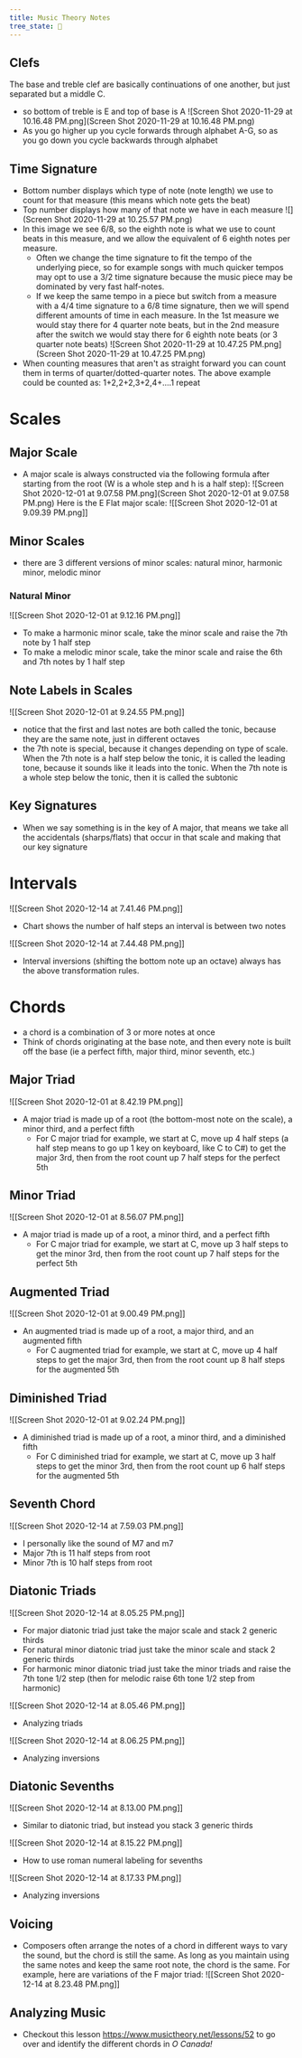 ```yaml
---
title: Music Theory Notes
tree_state: 🌱
---
```


## Clefs
The base and treble clef are basically continuations of one another, but just separated but a middle C.
- so bottom of treble is E and top of base is A
![Screen Shot 2020-11-29 at 10.16.48 PM.png](Screen Shot 2020-11-29 at 10.16.48 PM.png)
- As you go higher up you cycle forwards through alphabet A-G, so as you go down you cycle backwards through alphabet

## Time Signature
- Bottom number displays which type of note (note length) we use to count for that measure (this means which note gets the beat)
- Top number displays how many of that note we have in each measure
![](Screen Shot 2020-11-29 at 10.25.57 PM.png)
- In this image we see 6/8, so the eighth note is what we use to count beats in this measure, and we allow the equivalent of 6 eighth notes per measure.
	- Often we change the time signature to fit the tempo of the underlying piece, so for example songs with much quicker tempos may opt to use a 3/2 time signature because the music piece may be dominated by very fast half-notes.
	- If we keep the same tempo in a piece but switch from a measure with a 4/4 time signature to a 6/8 time signature, then we will spend different amounts of time in each measure. In the 1st measure we would stay there for 4 quarter note beats, but in the 2nd measure after the switch we would stay there for 6 eighth note beats (or 3 quarter note beats)
![Screen Shot 2020-11-29 at 10.47.25 PM.png](Screen Shot 2020-11-29 at 10.47.25 PM.png)
- When counting measures that aren't as straight forward you can count them in terms of quarter/dotted-quarter notes. The above example could be counted as: 1+2,2+2,3+2,4+....1 repeat

# Scales
## Major Scale
- A major scale is always constructed via the following formula after starting from the root (W is a whole step and h is a half step):
![Screen Shot 2020-12-01 at 9.07.58 PM.png](Screen Shot 2020-12-01 at 9.07.58 PM.png)
Here is the E Flat major scale:
![[Screen Shot 2020-12-01 at 9.09.39 PM.png]]

## Minor Scales
- there are 3 different versions of minor scales: natural minor, harmonic minor, melodic minor
### Natural Minor
![[Screen Shot 2020-12-01 at 9.12.16 PM.png]]
- To make a harmonic minor scale, take the minor scale and raise the 7th note by 1 half step
- To make a melodic minor scale, take the minor scale and raise the 6th and 7th notes by 1 half step
## Note Labels in Scales
![[Screen Shot 2020-12-01 at 9.24.55 PM.png]]
- notice that the first and last notes are both called the tonic, because they are the same note, just in different octaves
- the 7th note is special, because it changes depending on type of scale. When the 7th note is a half step below the tonic, it is called the leading tone, because it sounds like it leads into the tonic. When the 7th note is a whole step below the tonic, then it is called the subtonic

## Key Signatures
- When we say something is in the key of A major, that means we take all the accidentals (sharps/flats) that occur in that scale and making that our key signature

# Intervals
![[Screen Shot 2020-12-14 at 7.41.46 PM.png]]
- Chart shows the number of half steps an interval is between two notes

![[Screen Shot 2020-12-14 at 7.44.48 PM.png]]
- Interval inversions (shifting the bottom note up an octave) always has the above transformation rules.


# Chords
- a chord is a combination of 3 or more notes at once
- Think of chords originating at the base note, and then every note is built off the base (ie a perfect fifth, major third, minor seventh, etc.)

## Major Triad
![[Screen Shot 2020-12-01 at 8.42.19 PM.png]]
- A major triad is made up of a root (the bottom-most note on the scale), a minor third, and a perfect fifth
	- For C major triad for example, we start at C, move up 4 half steps (a half step means to go up 1 key on keyboard, like C to C#) to get the major 3rd, then from the root count up 7 half steps for the perfect 5th

## Minor Triad
 ![[Screen Shot 2020-12-01 at 8.56.07 PM.png]]
-  A major triad is made up of a root, a minor third, and a perfect fifth
	-  For C major triad for example, we start at C, move up 3 half steps to get the minor 3rd, then from the root count up 7 half steps for the perfect 5th

## Augmented Triad
![[Screen Shot 2020-12-01 at 9.00.49 PM.png]]
- An augmented triad is made up of a root, a major third, and an augmented fifth
	-  For C augmented triad for example, we start at C, move up 4 half steps to get the major 3rd, then from the root count up 8 half steps for the augmented 5th

## Diminished Triad
![[Screen Shot 2020-12-01 at 9.02.24 PM.png]]
- A diminished triad is made up of a root, a minor third, and a diminished fifth
	-  For C diminished triad for example, we start at C, move up 3 half steps to get the minor 3rd, then from the root count up 6 half steps for the augmented 5th

## Seventh Chord
![[Screen Shot 2020-12-14 at 7.59.03 PM.png]]
- I personally like the sound of M7 and m7
- Major 7th is 11 half steps from root
- Minor 7th is 10 half steps from root

## Diatonic Triads
![[Screen Shot 2020-12-14 at 8.05.25 PM.png]]
- For major diatonic triad just take the major scale and stack 2 generic thirds
- For natural minor diatonic triad just take the minor scale and stack 2 generic thirds
- For harmonic minor diatonic triad just take the minor triads and raise the 7th tone 1/2 step (then for melodic raise 6th tone 1/2 step from harmonic)

![[Screen Shot 2020-12-14 at 8.05.46 PM.png]]
- Analyzing triads

![[Screen Shot 2020-12-14 at 8.06.25 PM.png]]
- Analyzing inversions

## Diatonic Sevenths
![[Screen Shot 2020-12-14 at 8.13.00 PM.png]]
- Similar to diatonic triad, but instead you stack 3 generic thirds

![[Screen Shot 2020-12-14 at 8.15.22 PM.png]]
- How to use roman numeral labeling for sevenths

![[Screen Shot 2020-12-14 at 8.17.33 PM.png]]
- Analyzing inversions


## Voicing
- Composers often arrange the notes of a chord in different ways to vary the sound, but the chord is still the same. As long as you maintain using the same notes and keep the same root note, the chord is the same. For example, here are variations of the F major triad:
![[Screen Shot 2020-12-14 at 8.23.48 PM.png]]

## Analyzing Music
- Checkout this lesson https://www.musictheory.net/lessons/52 to go over and identify the different chords in *O Canada!*